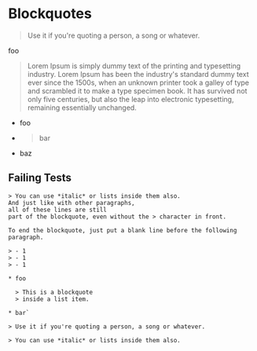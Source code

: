 # Blockquotes

> Use it if you're quoting a person, a song or whatever.

foo

> Lorem Ipsum is simply dummy text of the printing and typesetting industry.
> Lorem Ipsum has been the industry's standard dummy text ever since the 1500s, when an unknown printer took a galley of type and scrambled it to make a type specimen book.
> It has survived not only five centuries, but also the leap into electronic typesetting, remaining essentially unchanged.

- foo
- > bar
- baz

## Failing Tests

```
> You can use *italic* or lists inside them also.
And just like with other paragraphs,
all of these lines are still
part of the blockquote, even without the > character in front.

To end the blockquote, just put a blank line before the following
paragraph.
```

```
> - 1
> - 1
> - 1
```

```
* foo

  > This is a blockquote
  > inside a list item.

* bar`
```

```
> Use it if you're quoting a person, a song or whatever.

> You can use *italic* or lists inside them also.
```
